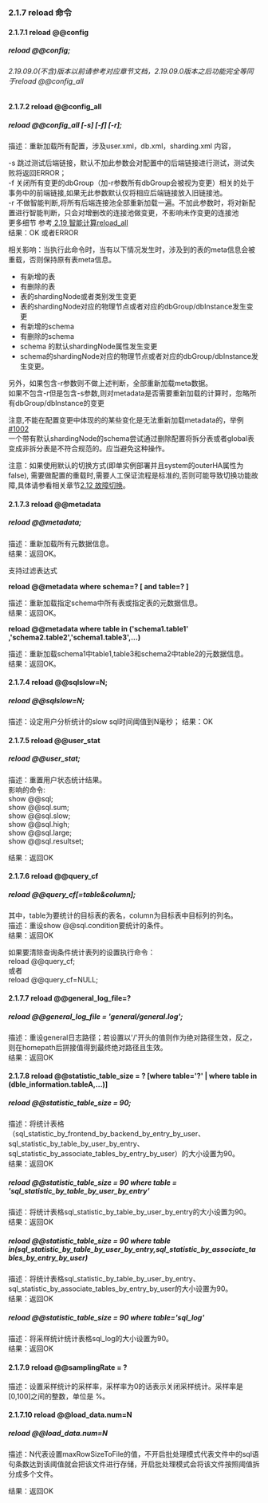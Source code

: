 ### 2.1.7  reload 命令
#### 2.1.7.1  reload @@config

##### reload @@config;  
###### 2.19.09.0(不含)版本以前请参考对应章节文档，2.19.09.0版本之后功能完全等同于reload @@config_all   

#### 2.1.7.2  reload @@config_all
##### reload @@config_all [-s] [-f] [-r];
描述：重新加载所有配置，涉及user.xml，db.xml，sharding.xml 内容，

-s 跳过测试后端链接，默认不加此参数会对配置中的后端链接进行测试，测试失败将返回ERROR；  
-f 关闭所有变更的dbGroup（加-r参数所有dbGroup会被视为变更）相关的处于事务中的前端链接,如果无此参数默认仅将相应后端链接放入旧链接池。  
-r 不做智能判断,将所有后端连接池全部重新加载一遍。不加此参数时，将对新配置进行智能判断，只会对增删改的连接池做变更，不影响未作变更的连接池  
更多细节 参考[ 2.19 智能计算reload_all](../2.19_reload_diff.md)  
结果：OK 或者ERROR  

相关影响：当执行此命令时，当有以下情况发生时，涉及到的表的meta信息会被重载，否则保持原有表meta信息。
+ 有新增的表
+ 有删除的表
+ 表的shardingNode或者类别发生变更
+ 表的shardingNode对应的物理节点或者对应的dbGroup/dbInstance发生变更
+ 有新增的schema
+ 有删除的schema
+ schema 的默认shardingNode属性发生变更
+ schema的shardingNode对应的物理节点或者对应的dbGroup/dbInstance发生变更。

另外，如果包含-r参数则不做上述判断，全部重新加载meta数据。  
如果不包含-r但是包含-s参数,则对metadata是否需要重新加载的计算时，忽略所有dbGroup/dbInstance的变更

注意,不能在配置变更中体现的的某些变化是无法重新加载metadata的，举例[#1002](https://github.com/actiontech/dble/issues/1002)  
一个带有默认shardingNode的schema尝试通过删除配置将拆分表或者global表变成非拆分表是不符合规范的。应当避免这种操作。

注意：如果使用默认的切换方式(即单实例部署并且system的outerHA属性为false), 需要做配置的重载时,需要人工保证流程是标准的,否则可能导致切换功能故障,具体请参看相关章节[2.12 故障切换](../2.12_failover.md)。

#### 2.1.7.3  reload @@metadata  
#####  reload @@metadata;
描述：重新加载所有元数据信息。  
结果：返回OK。

支持过滤表达式

**reload @@metadata where schema=? [ and table=? ]**

描述：重新加载指定schema中所有表或指定表的元数据信息。  
结果：返回OK。

**reload @@metadata where table in ('schema1.table1' ,'schema2.table2','schema1.table3',...)**

描述：重新加载schema1中table1,table3和schema2中table2的元数据信息。  
结果：返回OK。

#### 2.1.7.4  reload @@sqlslow=N;   
##### reload @@sqlslow=N;  
描述：设定用户分析统计的slow sql时间阈值到N毫秒；
结果：OK  

#### 2.1.7.5  reload @@user_stat
##### reload @@user_stat;
描述：重置用户状态统计结果。  
影响的命令:  
show @@sql;  
show @@sql.sum;  
show @@sql.slow;   
show @@sql.high;   
show @@sql.large;  
show @@sql.resultset;

结果：返回OK 

#### 2.1.7.6  reload @@query_cf
##### reload @@query_cf[=table&column]; 
其中，table为要统计的目标表的表名，column为目标表中目标列的列名。   
描述：重设show @@sql.condition要统计的条件。  
结果：返回OK

如果要清除查询条件统计表列的设置执行命令：  
reload @@query_cf;  
或者  
reload @@query_cf=NULL;  

#### 2.1.7.7  reload @@general_log_file=?
##### reload @@general_log_file = 'general/general.log';      
描述：重设general日志路径；若设置以'/'开头的值则作为绝对路径生效，反之，则在homepath后拼接值得到最终绝对路径且生效。   
结果：返回OK

#### 2.1.7.8  reload @@statistic_table_size = ? [where table='?' | where table in (dble_information.tableA,...)]
##### reload @@statistic_table_size = 90;    
描述：将统计表格（sql_statistic_by_frontend_by_backend_by_entry_by_user、sql_statistic_by_table_by_user_by_entry、sql_statistic_by_associate_tables_by_entry_by_user）的大小设置为90。  
结果：返回OK

##### reload @@statistic_table_size = 90 where table = 'sql_statistic_by_table_by_user_by_entry'   
描述：将统计表格sql_statistic_by_table_by_user_by_entry的大小设置为90。  
结果：返回OK

##### reload @@statistic_table_size = 90 where table in(sql_statistic_by_table_by_user_by_entry,sql_statistic_by_associate_tables_by_entry_by_user)   
描述：将统计表格sql_statistic_by_table_by_user_by_entry、sql_statistic_by_associate_tables_by_entry_by_user的大小设置为90。  
结果：返回OK

##### reload @@statistic_table_size = 90 where table='sql_log'   
描述：将采样统计统计表格sql_log的大小设置为90。  
结果：返回OK

#### 2.1.7.9  reload @@samplingRate = ?
描述：设置采样统计的采样率，采样率为0的话表示关闭采样统计。采样率是[0,100]之间的整数，单位是 %。  

#### 2.1.7.10  reload @@load_data.num=N
##### reload @@load_data.num=N
描述：N代表设置maxRowSizeToFile的值，不开启批处理模式代表文件中的sql语句条数达到该阈值就会把该文件进行存储，开启批处理模式会将该文件按照阈值拆分成多个文件。  

结果：返回OK


